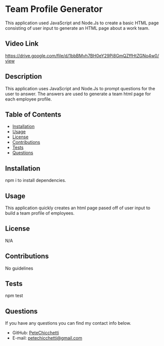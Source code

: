 # Team Profile Generator
  
  This application used JavaScript and Node.Js to create a basic HTML page consisting of user input to generate an HTML page about a work team.

  ## Video Link

  https://drive.google.com/file/d/1bbBMvh7BH0eY29Pi8GmQZffHtZGNo4w0/view
          
  ## Description

  This application uses JavaScript and Node.Js to prompt questions for the user to answer. The answers are used to generate a team html page for each employee profile.
          
  ## Table of Contents

  * [Installation](#installation)
  * [Usage](#usage)
  * [License](#license)
  * [Contributions](#contributions)
  * [Tests](#tests)
  * [Questions](#questions)
          
  ## Installation

  npm i to install dependencies.
          
  ## Usage

  This application quickly creates an html page pased off of user input to build a team profile of employees.
          
  ## License

  N/A
    
          
  ## Contributions

  No guidelines
          
  ## Tests

  npm test
          
  ## Questions
  If you have any questions you can find my contact info below.
  * GitHub: [PeteChicchetti](https://github.com/PeteChicchetti)
  * E-mail: petechicchetti@gmail.com